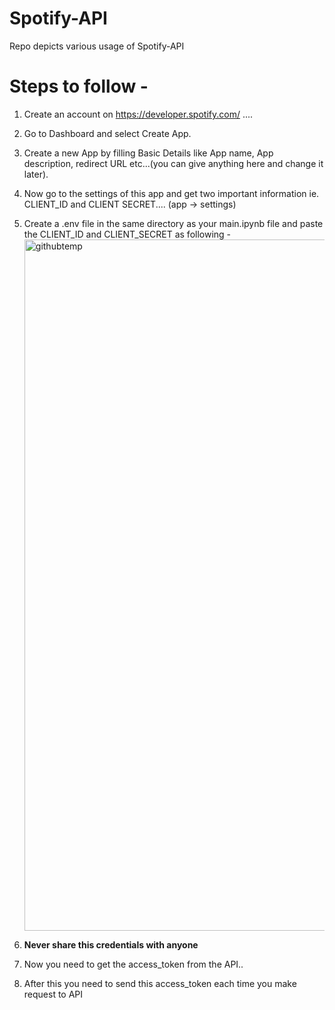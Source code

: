 # Spotify-API
Repo depicts various usage of Spotify-API 




# Steps to follow  -
1. Create an account on https://developer.spotify.com/ ....
2. Go to Dashboard and select Create App.
3. Create a new App by filling Basic Details like App name, App description, redirect URL etc...(you can give anything here and change it later).
4. Now go to the settings of this app and get two important information ie. CLIENT_ID and CLIENT SECRET.... (app -> settings)
5. Create a .env file in the same directory as your main.ipynb file and paste the CLIENT_ID and CLIENT_SECRET as following -
   <img width="1106" alt="githubtemp" src="https://github.com/AmmanChhetri/Spotify-API/assets/121025542/d0927b61-2c45-407f-abd0-af0f45974ac7">

6. **Never share this credentials with anyone**
7. Now you need to get the access_token from the API..
8. After this you need to send this access_token each time you make request to API
